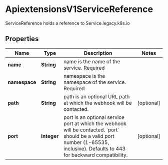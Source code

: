 

# ApiextensionsV1ServiceReference

ServiceReference holds a reference to Service.legacy.k8s.io

## Properties

| Name | Type | Description | Notes |
|------------ | ------------- | ------------- | -------------|
|**name** | **String** | name is the name of the service. Required |  |
|**namespace** | **String** | namespace is the namespace of the service. Required |  |
|**path** | **String** | path is an optional URL path at which the webhook will be contacted. |  [optional] |
|**port** | **Integer** | port is an optional service port at which the webhook will be contacted. &#x60;port&#x60; should be a valid port number (1-65535, inclusive). Defaults to 443 for backward compatibility. |  [optional] |



